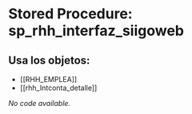 # Stored Procedure: sp_rhh_interfaz_siigoweb

## Usa los objetos:
- [[RHH_EMPLEA]]
- [[rhh_Intconta_detalle]]

*No code available.*
